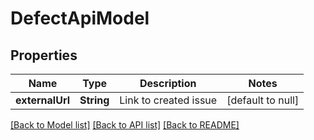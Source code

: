 # DefectApiModel
## Properties

| Name | Type | Description | Notes |
|------------ | ------------- | ------------- | -------------|
| **externalUrl** | **String** | Link to created issue | [default to null] |

[[Back to Model list]](../README.md#documentation-for-models) [[Back to API list]](../README.md#documentation-for-api-endpoints) [[Back to README]](../README.md)

